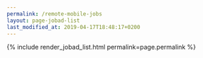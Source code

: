 ```yaml
---
permalink: /remote-mobile-jobs
layout: page-jobad-list
last_modified_at: 2019-04-17T18:48:17+0200
---
```

{% include render_jobad_list.html permalink=page.permalink %}
